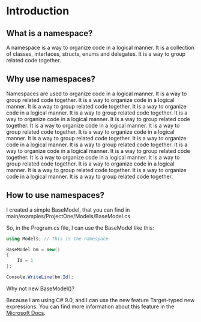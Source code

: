 # Introduction

## What is a namespace?

A namespace is a way to organize code in a logical manner. It is a collection of classes, interfaces, structs, enums and delegates. It is a way to group related code together.

## Why use namespaces?

Namespaces are used to organize code in a logical manner. It is a way to group related code together. It is a way to organize code in a logical manner. It is a way to group related code together. It is a way to organize code in a logical manner. It is a way to group related code together. It is a way to organize code in a logical manner. It is a way to group related code together. It is a way to organize code in a logical manner. It is a way to group related code together. It is a way to organize code in a logical manner. It is a way to group related code together. It is a way to organize code in a logical manner. It is a way to group related code together. It is a way to organize code in a logical manner. It is a way to group related code together. It is a way to organize code in a logical manner. It is a way to group related code together. It is a way to organize code in a logical manner. It is a way to group related code together. It is a way to organize code in a logical manner. It is a way to group related code together.

## How to use namespaces?

I created a simple BaseModel, that you can find in main/examples/ProjectOne/Models/BaseModel.cs

So, in the Program.cs file, I can use the BaseModel like this:

```csharp
using Models; // This is the namespace

BaseModel bm = new()
{
    Id = 1
};

Console.WriteLine(bm.Id);
``````

Why not new BaseModel()?

Because I am using C# 9.0, and I can use the new feature Target-typed new expressions. You can find more information about this feature in the [Microsoft Docs](https://docs.microsoft.com/en-us/dotnet/csharp/whats-new/csharp-9#target-typed-new-expressions).
